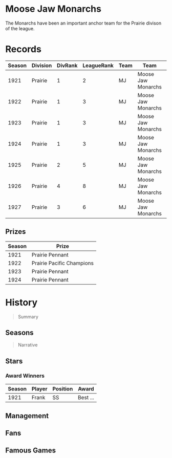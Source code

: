 # Moose Jaw Monarchs

The Monarchs have been an important anchor team for the Prairie divison of the league.


# Records


| Season | Division | DivRank | LeagueRank | Team | Team | Rating | GP | W | L | Win% | RS | RA | pW-L | RDiff | Hits | Pennant | Champion |
|------|---------|---|-----|-------|-----|-----|-----|-----|-------|-----|-----|-------|------|--|---|---|---|
| 1921 | Prairie | 1 | 2 | MJ | Moose Jaw Monarchs | 93.3 | 154 | 115 | 39 | 0.7467532468 | 786 | 547 | 0.6600214084 | 239 |  | 1 | 
| 1922 | Prairie | 1 | 3 | MJ | Moose Jaw Monarchs | 112.6 | 161 | 96 | 65 | 0.5962732919 | 484 | 426 | 0.5581337453 | 58 |  | 1 | 1
| 1923 | Prairie | 1 | 3 | MJ | Moose Jaw Monarchs | 124.9 | 159 | 91 | 68 | 0.572327044 | 489 | 417 | 0.5723573384 | 72 | 1255 | 1 | 
| 1924 | Prairie | 1 | 3 | MJ | Moose Jaw Monarchs | 129.5 | 161 | 93 | 68 | 0.5776397516 | 612 | 533 | 0.5628965259 | 79 | 1381 | 1 | 
| 1925 | Prairie | 2 | 5 | MJ | Moose Jaw Monarchs | 125.5 | 154 | 67 | 87 | 0.4350649351 | 471 | 520 | 0.4548442668 | -49 | 1247 |  | 
| 1926 | Prairie | 4 | 8 | MJ | Moose Jaw Monarchs | 117.4 | 154 | 45 | 109 | 0.2922077922 | 446 | 613 | 0.3584669698 | -167 | 1222 |  | 
| 1927 | Prairie | 3 | 6 | MJ | Moose Jaw Monarchs | 135.1 | 154 | 55 | 99 | 0.3571428571 | 384 | 555 | 0.3375937527 | -171 | 1174 |  | 



## Prizes

| Season | Prize |
|--------|----------|
| 1921 | Prairie Pennant |
| 1922 | Prairie Pacific Champions |
| 1923 | Prairie Pennant |
| 1924 | Prairie Pennant |
 

# History

> Summary

## Seasons

> Narrative

## Stars

### Award Winners

| Season | Player   | Position | Award |
|--------|----------|----------|-------|
| 1921 | Frank | SS | Best ... |



## Management



## Fans



## Famous Games


